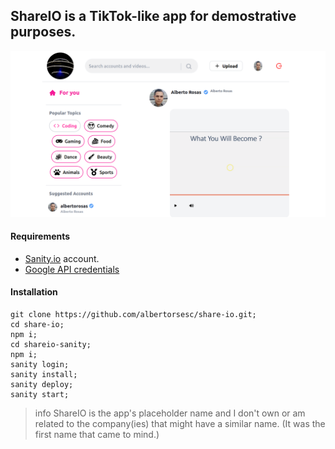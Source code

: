 ## ShareIO is a TikTok-like app for demostrative purposes.


![Demo](https://raw.githubusercontent.com/albertorsesc/share-io/main/public/demo.png)

#### Requirements

* [Sanity.io](https://www.sanity.io/)
account.
* [Google API credentials](https://console.cloud.google.com/apis/credentials)

#### Installation

```shell
git clone https://github.com/albertorsesc/share-io.git;
cd share-io;
npm i;
cd shareio-sanity;
npm i;
sanity login;
sanity install;
sanity deploy;
sanity start;
```

>info
ShareIO is the app's placeholder name and I don't own or am related to the company(ies) that might have a similar name. (It was the first name that came to mind.)